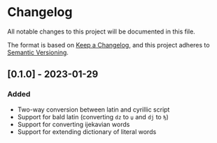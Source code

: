 # Changelog

All notable changes to this project will be documented in this file.

The format is based on [Keep a Changelog](https://keepachangelog.com/en/1.0.0/),
and this project adheres to [Semantic Versioning](https://semver.org/spec/v2.0.0.html).

## [0.1.0] - 2023-01-29

### Added

- Two-way conversion between latin and cyrillic script
- Support for bald latin (converting `dz` to `џ` and `dj` to `ђ`)
- Support for converting ijekavian words
- Support for extending dictionary of literal words
